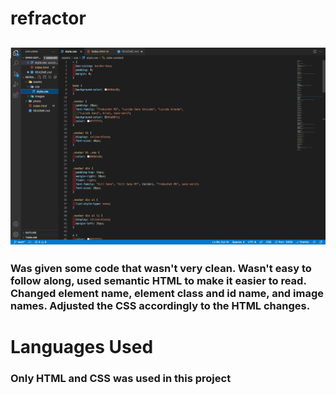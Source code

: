 # refractor

## ![VS Code Screenshot](/photos/screenshot.png)

### Was given some code that wasn't very clean. Wasn't easy to follow along, used semantic HTML to make it easier to read. Changed element name, element class and id name, and image names. Adjusted the CSS accordingly to the HTML changes.

# Languages Used

### Only HTML and CSS was used in this project
